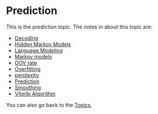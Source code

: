 # Prediction 
This is the prediction topic. The notes in about this topic are:

- [Decoding](Decoding.md)
- [Hidden Markov Models](Hidden%20Markov%20Models.md)
- [Language Modeling](Language%20Modeling.md)
- [Markov models](Markov%20models.md)
- [OOV rate](OOV%20rate.md)
- [Overfitting](Overfitting.md)
- [perplexity](perplexity.md)
- [Prediction](Prediction.md)
- [Smoothing](Smoothing.md)
- [Viterbi Algorithm](Viterbi%20Algorithm.md)

You can also go back to the [Topics](topics.md).